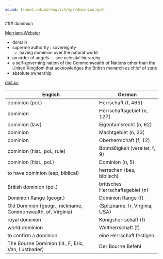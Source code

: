 ```yaml
---
sound: [sound:ankimd/english/mp3/dominion.mp3]
---
```


\### dominion

[Merriam-Webster](https://www.merriam-webster.com/dictionary/dominion)

- domain
- supreme authority : sovereignty
    - having dominion over the natural world
- an order of angels — see celestial hierarchy
- a self-governing nation of the Commonwealth of Nations other than the United Kingdom that acknowledges the British monarch as chief of state
- absolute ownership

[dict.cc](https://www.dict.cc/dominion)

| English        | German       |
| -------------- | ------------ |
| dominion (pol.) | Herrschaft (f, 465) |
| dominion | Herrschaftsgebiet (n, 127) |
| dominion (law) | Eigentumsrecht (n, 62) |
| dominion | Machtgebiet (n, 23) |
| dominion | Oberherrschaft (f, 12) |
| dominion (hist., pol., rule) | Botmäßigkeit (veraltet, f, 9) |
| dominion (hist., pol.) | Dominion (n, 5) |
| to have dominion (esp, biblical) | herrschen (bes, biblisch) |
| British dominion (pol.) | britisches Herrschaftsgebiet (n) |
| Dominion Range (geogr.) | Dominion Range (f) |
| Old Dominion (geogr., nickname, Commonwealth, of, Virginia) |  (Spitzname, fr, Virginia, USA) |
| royal dominion | Königsherrschaft (f) |
| world dominion | Weltherrschaft (f) |
| to confirm a dominion | eine Herrschaft festigen |
| The Bourne Dominion (lit., F, Eric, Van, Lustbader) | Der Bourne Befehl |
